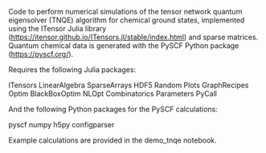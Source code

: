 Code to perform numerical simulations of the tensor network quantum eigensolver (TNQE) algorithm for chemical ground states, implemented using the ITensor Julia library (https://itensor.github.io/ITensors.jl/stable/index.html) and sparse matrices. Quantum chemical data is generated with the PySCF Python package (https://pyscf.org/).

Requires the following Julia packages:

ITensors
LinearAlgebra
SparseArrays
HDF5
Random
Plots
GraphRecipes
Optim
BlackBoxOptim
NLOpt
Combinatorics
Parameters
PyCall

And the following Python packages for the PySCF calculations:

pyscf
numpy
h5py
configparser

Example calculations are provided in the demo_tnqe notebook.
